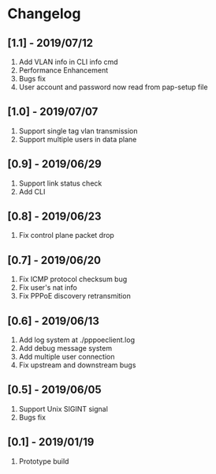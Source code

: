 # Changelog

## [1.1] - 2019/07/12

1. Add VLAN info in CLI info cmd
2. Performance Enhancement
3. Bugs fix
4. User account and password now read from pap-setup file

## [1.0] - 2019/07/07

1. Support single tag vlan transmission
2. Support multiple users in data plane

## [0.9] - 2019/06/29

1. Support link status check
2. Add CLI

## [0.8] - 2019/06/23

1. Fix control plane packet drop

## [0.7] - 2019/06/20

1. Fix ICMP protocol checksum bug
2. Fix user's nat info
3. Fix PPPoE discovery retransmition

## [0.6] - 2019/06/13

1. Add log system at ./pppoeclient.log
2. Add debug message system
3. Add multiple user connection
4. Fix upstream and downstream bugs

## [0.5] - 2019/06/05

1. Support Unix SIGINT signal
2. Bugs fix

## [0.1] - 2019/01/19

1. Prototype build
